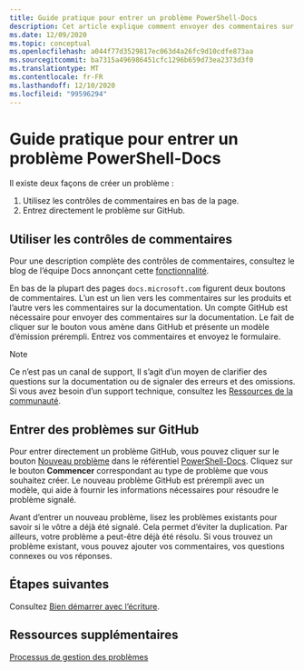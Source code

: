 ```yaml
---
title: Guide pratique pour entrer un problème PowerShell-Docs
description: Cet article explique comment envoyer des commentaires sur la documentation de PowerShell.
ms.date: 12/09/2020
ms.topic: conceptual
ms.openlocfilehash: a044f77d3529817ec063d4a26fc9d10cdfe873aa
ms.sourcegitcommit: ba7315a496986451cfc1296b659d73ea2373d3f0
ms.translationtype: MT
ms.contentlocale: fr-FR
ms.lasthandoff: 12/10/2020
ms.locfileid: "99596294"
---
```

# <a name="how-to-file-a-powershell-docs-issue"></a>Guide pratique pour entrer un problème PowerShell-Docs

Il existe deux façons de créer un problème :

1. Utilisez les contrôles de commentaires en bas de la page.
1. Entrez directement le problème sur GitHub.

## <a name="using-the-feedback-controls"></a>Utiliser les contrôles de commentaires

Pour une description complète des contrôles de commentaires, consultez le blog de l’équipe Docs annonçant cette [fonctionnalité][feedback].

En bas de la plupart des pages `docs.microsoft.com` figurent deux boutons de commentaires. L’un est un lien vers les commentaires sur les produits et l’autre vers les commentaires sur la documentation. Un compte GitHub est nécessaire pour envoyer des commentaires sur la documentation. Le fait de cliquer sur le bouton vous amène dans GitHub et présente un modèle d’émission prérempli.
Entrez vos commentaires et envoyez le formulaire.

> [!NOTE]
> Ce n’est pas un canal de support, Il s’agit d’un moyen de clarifier des questions sur la documentation ou de signaler des erreurs et des omissions. Si vous avez besoin d’un support technique, consultez les [Ressources de la communauté](../community-support.md).

## <a name="filing-issues-on-github"></a>Entrer des problèmes sur GitHub

Pour entrer directement un problème GitHub, vous pouvez cliquer sur le bouton [Nouveau problème][new-issue] dans le référentiel [PowerShell-Docs][docs-issues]. Cliquez sur le bouton **Commencer** correspondant au type de problème que vous souhaitez créer. Le nouveau problème GitHub est prérempli avec un modèle, qui aide à fournir les informations nécessaires pour résoudre le problème signalé.

Avant d’entrer un nouveau problème, lisez les problèmes existants pour savoir si le vôtre a déjà été signalé. Cela permet d’éviter la duplication. Par ailleurs, votre problème a peut-être déjà été résolu. Si vous trouvez un problème existant, vous pouvez ajouter vos commentaires, vos questions connexes ou vos réponses.

## <a name="next-steps"></a>Étapes suivantes

Consultez [Bien démarrer avec l’écriture](get-started-writing.md).

## <a name="additional-resources"></a>Ressources supplémentaires

[Processus de gestion des problèmes](managing-issues.md)

<!-- reference links -->
[feedback]: /teamblog/a-new-feedback-system-is-coming-to-docs
[new-issue]: https://github.com/MicrosoftDocs/PowerShell-Docs/issues/new/choose
[docs-issues]: https://github.com/MicrosoftDocs/PowerShell-Docs/issues
